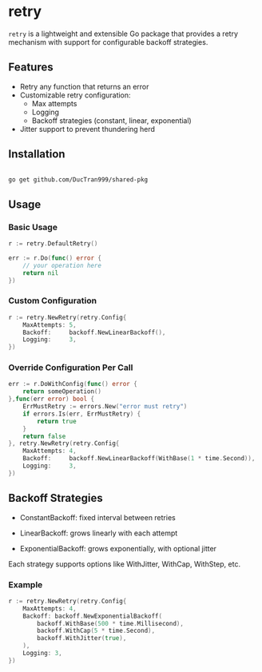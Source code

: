 # retry

`retry` is a lightweight and extensible Go package that provides a retry mechanism with support for configurable backoff strategies.

## Features

- Retry any function that returns an error
- Customizable retry configuration:
  - Max attempts
  - Logging
  - Backoff strategies (constant, linear, exponential)
- Jitter support to prevent thundering herd

## Installation

```bash

go get github.com/DucTran999/shared-pkg

```

## Usage

### Basic Usage
```go
r := retry.DefaultRetry()

err := r.Do(func() error {
    // your operation here
    return nil
})
```

### Custom Configuration
```go
r := retry.NewRetry(retry.Config{
    MaxAttempts: 5,
    Backoff:     backoff.NewLinearBackoff(),
    Logging:     3,
})
```

### Override Configuration Per Call
```go
err := r.DoWithConfig(func() error {
    return someOperation()
},func(err error) bool {
    ErrMustRetry := errors.New("error must retry")
    if errors.Is(err, ErrMustRetry) {
        return true
    }
    return false
}, retry.NewRetry(retry.Config{
    MaxAttempts: 4,
    Backoff:     backoff.NewLinearBackoff(WithBase(1 * time.Second)),
    Logging:     3,
})
```

## Backoff Strategies
- ConstantBackoff: fixed interval between retries

- LinearBackoff: grows linearly with each attempt

- ExponentialBackoff: grows exponentially, with optional jitter

Each strategy supports options like WithJitter, WithCap, WithStep, etc.

### Example
```go
r := retry.NewRetry(retry.Config{
    MaxAttempts: 4,
    Backoff: backoff.NewExponentialBackoff(
        backoff.WithBase(500 * time.Millisecond),
        backoff.WithCap(5 * time.Second),
        backoff.WithJitter(true),
    ),
    Logging: 3,
})
```